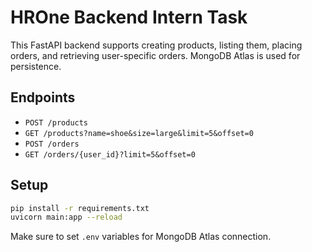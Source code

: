 # HROne Backend Intern Task

This FastAPI backend supports creating products, listing them, placing orders, and retrieving user-specific orders. MongoDB Atlas is used for persistence.

## Endpoints

- `POST /products`
- `GET /products?name=shoe&size=large&limit=5&offset=0`
- `POST /orders`
- `GET /orders/{user_id}?limit=5&offset=0`

## Setup

```bash
pip install -r requirements.txt
uvicorn main:app --reload
```

Make sure to set `.env` variables for MongoDB Atlas connection.
